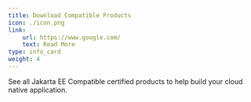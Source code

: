 ```yaml
---
title: Download Compatible Products
icon: ./icon.png
link:
    url: https://www.google.com/
    text: Read More
type: info_card
weight: 4
---
```


See all Jakarta EE Compatible certified products to help build your cloud native application.
